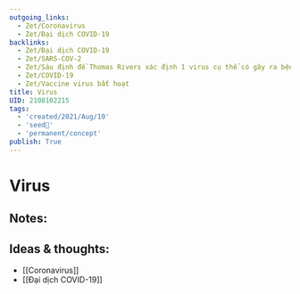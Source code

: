 ```yaml
---
outgoing_links:
  - Zet/Coronavirus
  - Zet/Đại dịch COVID-19
backlinks:
  - Zet/Đại dịch COVID-19
  - Zet/SARS-COV-2
  - Zet/Sáu định đề Thomas Rivers xác định 1 virus cụ thể có gây ra bệnh cụ thể không
  - Zet/COVID-19
  - Zet/Vaccine virus bất hoạt
title: Virus
UID: 2108102215
tags:
  - 'created/2021/Aug/10'
  - 'seed🥜'
  - 'permanent/concept'
publish: True
---
```

# Virus

## Notes:


## Ideas & thoughts:
- [[Coronavirus]]
- [[Đại dịch COVID-19]]
